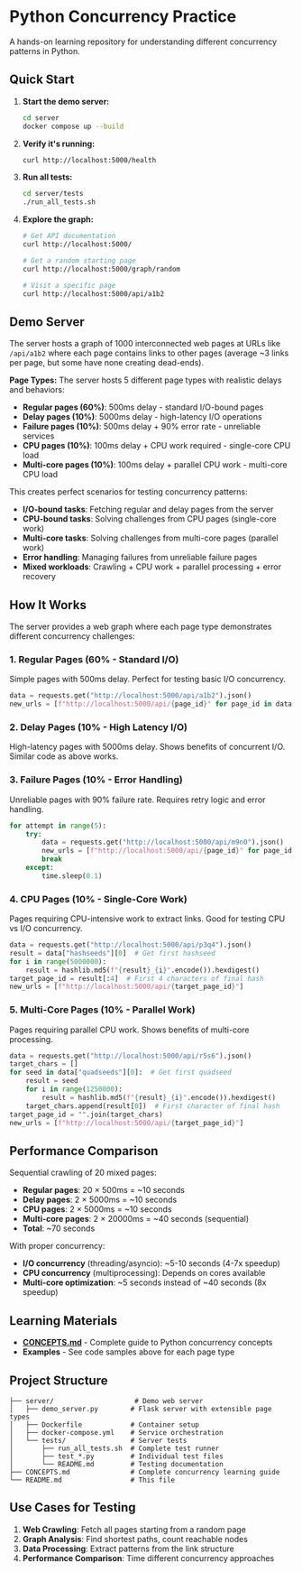 # Python Concurrency Practice

A hands-on learning repository for understanding different concurrency patterns in Python.

## Quick Start

1. **Start the demo server:**
   ```bash
   cd server
   docker compose up --build
   ```

2. **Verify it's running:**
   ```bash
   curl http://localhost:5000/health
   ```

3. **Run all tests:**
   ```bash
   cd server/tests
   ./run_all_tests.sh
   ```

4. **Explore the graph:**
   ```bash
   # Get API documentation
   curl http://localhost:5000/

   # Get a random starting page
   curl http://localhost:5000/graph/random

   # Visit a specific page
   curl http://localhost:5000/api/a1b2
   ```

## Demo Server

The server hosts a graph of 1000 interconnected web pages at URLs like `/api/a1b2` where each page contains links to other pages (average ~3 links per page, but some have none creating dead-ends).

**Page Types:** The server hosts 5 different page types with realistic delays and behaviors:
- **Regular pages (60%)**: 500ms delay - standard I/O-bound pages
- **Delay pages (10%)**: 5000ms delay - high-latency I/O operations
- **Failure pages (10%)**: 500ms delay + 90% error rate - unreliable services
- **CPU pages (10%)**: 100ms delay + CPU work required - single-core CPU load
- **Multi-core pages (10%)**: 100ms delay + parallel CPU work - multi-core CPU load

This creates perfect scenarios for testing concurrency patterns:

- **I/O-bound tasks**: Fetching regular and delay pages from the server
- **CPU-bound tasks**: Solving challenges from CPU pages (single-core work)
- **Multi-core tasks**: Solving challenges from multi-core pages (parallel work)
- **Error handling**: Managing failures from unreliable failure pages
- **Mixed workloads**: Crawling + CPU work + parallel processing + error recovery

## How It Works

The server provides a web graph where each page type demonstrates different concurrency challenges:

### 1. Regular Pages (60% - Standard I/O)
Simple pages with 500ms delay. Perfect for testing basic I/O concurrency.

```python
data = requests.get("http://localhost:5000/api/a1b2").json()
new_urls = [f"http://localhost:5000/api/{page_id}" for page_id in data["links"]]
```

### 2. Delay Pages (10% - High Latency I/O)
High-latency pages with 5000ms delay. Shows benefits of concurrent I/O. Similar code as above works.

### 3. Failure Pages (10% - Error Handling)
Unreliable pages with 90% failure rate. Requires retry logic and error handling.

```python
for attempt in range(5):
    try:
        data = requests.get("http://localhost:5000/api/m9n0").json()
        new_urls = [f"http://localhost:5000/api/{page_id}" for page_id in data["links"]]
        break
    except:
        time.sleep(0.1)
```

### 4. CPU Pages (10% - Single-Core Work)
Pages requiring CPU-intensive work to extract links. Good for testing CPU vs I/O concurrency.

```python
data = requests.get("http://localhost:5000/api/p3q4").json()
result = data["hashseeds"][0]  # Get first hashseed
for i in range(5000000):
    result = hashlib.md5(f"{result}_{i}".encode()).hexdigest()
target_page_id = result[:4]  # First 4 characters of final hash
new_urls = [f"http://localhost:5000/api/{target_page_id}"]
```

### 5. Multi-Core Pages (10% - Parallel Work)
Pages requiring parallel CPU work. Shows benefits of multi-core processing.

```python
data = requests.get("http://localhost:5000/api/r5s6").json()
target_chars = []
for seed in data["quadseeds"][0]:  # Get first quadseed
    result = seed
    for i in range(1250000):
        result = hashlib.md5(f"{result}_{i}".encode()).hexdigest()
    target_chars.append(result[0])  # First character of final hash
target_page_id = "".join(target_chars)
new_urls = [f"http://localhost:5000/api/{target_page_id}"]
```

## Performance Comparison

Sequential crawling of 20 mixed pages:
- **Regular pages**: 20 × 500ms = ~10 seconds
- **Delay pages**: 2 × 5000ms = ~10 seconds
- **CPU pages**: 2 × 5000ms = ~10 seconds
- **Multi-core pages**: 2 × 20000ms = ~40 seconds (sequential)
- **Total**: ~70 seconds

With proper concurrency:
- **I/O concurrency** (threading/asyncio): ~5-10 seconds (4-7x speedup)
- **CPU concurrency** (multiprocessing): Depends on cores available
- **Multi-core optimization**: ~5 seconds instead of ~40 seconds (8x speedup)

## Learning Materials

- **[CONCEPTS.md](CONCEPTS.md)** - Complete guide to Python concurrency concepts
- **Examples** - See code samples above for each page type

## Project Structure

```
├── server/                    # Demo web server
│   ├── demo_server.py        # Flask server with extensible page types
│   ├── Dockerfile            # Container setup
│   ├── docker-compose.yml    # Service orchestration
│   └── tests/                # Server tests
│       ├── run_all_tests.sh  # Complete test runner
│       ├── test_*.py         # Individual test files
│       └── README.md         # Testing documentation
├── CONCEPTS.md               # Complete concurrency learning guide
└── README.md                 # This file
```

## Use Cases for Testing

1. **Web Crawling**: Fetch all pages starting from a random page
2. **Graph Analysis**: Find shortest paths, count reachable nodes
3. **Data Processing**: Extract patterns from the link structure
4. **Performance Comparison**: Time different concurrency approaches